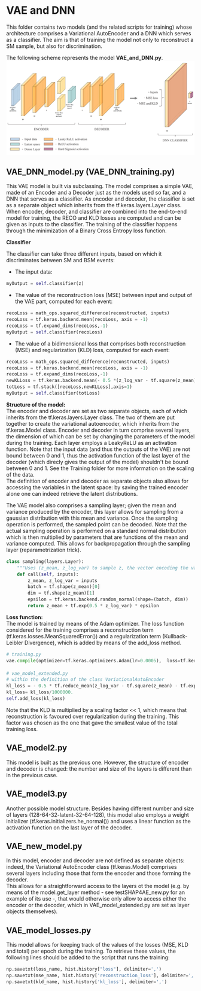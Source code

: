 # VAE and DNN
This folder contains two models (and the related scripts for training) whose architecture comprises a Variational AutoEncoder and a DNN which serves as a classifier. The aim is that of training the model not only to reconstruct a SM sample, but also for discrimination.


The following scheme represents the model **VAE_and_DNN.py**.
![Alt Text](https://github.com/GiuliaLavizzari/ML4Anomalies/blob/newdocu/VAE_and_DNN/VAE_semisupervised_model.png)

## VAE_DNN_model.py (VAE_DNN_training.py)
This VAE model is built via subclassing. The model comprises a simple VAE, made of an Encoder and a Decoder just as the models used so far, and a DNN that serves as a classifier. As encoder and decoder, the classifier is set as a separate object which inherits from the tf.keras.layers.Layer class. When encoder, decoder, and classifier are combined into the end-to-end model for training, the RECO and KLD losses are computed and can be given as inputs to the classifier. The training of the classifier happens through the minimization of a Binary Cross Entropy loss function.

**Classifier**

The classifier can take three different inputs, based on which it discriminates between SM and BSM events:
- The input data:
```python
myOutput = self.classifier(z)
```
- The value of the reconstruction loss (MSE) between input and output of the VAE part, computed for each event:
```python
recoLoss = math_ops.squared_difference(reconstructed, inputs)
recoLoss = tf.keras.backend.mean(recoLoss, axis = -1) 
recoLoss = tf.expand_dims(recoLoss,-1)
myOutput = self.classifier(recoLoss)
```
- The value of a bidimensional loss that comprises both reconstruction (MSE) and regularization (KLD) loss, computed for each event:
```python
recoLoss = math_ops.squared_difference(reconstructed, inputs)
recoLoss = tf.keras.backend.mean(recoLoss, axis = -1) 
recoLoss = tf.expand_dims(recoLoss,-1)
newKLLoss = tf.keras.backend.mean(- 0.5 *(z_log_var - tf.square(z_mean) - tf.exp(z_log_var) + 1), axis = -1)
totLoss = tf.stack([recoLoss,newKLLoss],axis=1)
myOutput = self.classifier(totLoss)
```

**Structure of the model:**  
The encoder and decoder are set as two separate objects, each of which inherits from the tf.keras.layers.Layer class. The two of them are put together to create the variational autoencoder, which inherits from the tf.keras.Model class. Encoder and decoder in turn comprise several layers, the dimension of which can be set by changing the parameters of the model during the training. Each layer employs a LeakyReLU as an activation function. Note that the input data (and thus the outputs of the VAE) are not bound between 0 and 1, thus the activation function of the last layer of the decoder (which direcly gives the output of the model) shouldn't be bound between 0 and 1. See the Training folder for more information on the scaling of the data.  
The definition of encoder and decoder as separate objects also allows for accessing the variables in the latent space: by saving the trained encoder alone one can indeed retrieve the latent distributions.

The VAE model also comprises a sampling layer; given the mean and variance produced by the encoder, this layer allows for sampling from a gaussian distribution with this mean and variance. Once the sampling operation is performed, the sampled point can be decoded. Note that the actual sampling operation is performed on a standard normal distribution which is then multiplied by parameters that are functions of the mean and variance computed. This allows for backpropagation through the sampling layer (reparametrization trick).
```python
class sampling(layers.Layer):
    """Uses (z_mean, z_log_var) to sample z, the vector encoding the variables."""
    def call(self, inputs):
        z_mean, z_log_var = inputs
        batch = tf.shape(z_mean)[0]
        dim = tf.shape(z_mean)[1]
        epsilon = tf.keras.backend.random_normal(shape=(batch, dim))
        return z_mean + tf.exp(0.5 * z_log_var) * epsilon
```


**Loss function:**  
The model is trained by means of the Adam optimizer. The loss function considered for the training comprises a reconstruction term (tf.keras.losses.MeanSquaredError()) and a regularization term (Kullback-Leibler Divergence), which is added by means of the add_loss method.
```python
# training.py
vae.compile(optimizer=tf.keras.optimizers.Adam(lr=0.0005),  loss=tf.keras.losses.MeanSquaredError())

# vae_model_extended.py 
# within the definition of the class VariationalAutoEncoder
kl_loss = - 0.5 * tf.reduce_mean(z_log_var - tf.square(z_mean) - tf.exp(z_log_var) + 1)
kl_loss= kl_loss/1000000.
self.add_loss(kl_loss)
```
Note that the KLD is multiplied by a scaling factor << 1, which means that reconstruction is favoured over regularization during the training. This factor was chosen as the one that gave the smallest value of the total training loss.

## VAE_model2.py
This model is built as the previous one. However, the structure of encoder and decoder is changed: the number and size of the layers is different than in the previous case.

## VAE_model3.py
Another possible model structure. Besides having different number and size of layers (128-64-32-latent-32-64-128), this model also employs a weight initializer (tf.keras.initializers.he_normal()) and uses a linear function as the activation function on the last layer of the decoder.

## VAE_new_model.py
In this model, encoder and decoder are not defined as separate objects: indeed, the Variational AutoEncoder class (tf.keras.Model) comprises several layers including those that form the encoder and those forming the decoder.  
This allows for a straightforward access to the layers ot the model (e.g. by means of the model.get_layer method - see testSHAP4AE_new.py for an example of its use -, that would otherwise only allow to access either the encoder or the decoder, which in VAE_model_extended.py are set as layer objects themselves).

## VAE_model_losses.py
This model allows for keeping track of the values of the losses (MSE, KLD and total) per epoch during the training. To retrieve these values, the following lines should be added to the script that runs the training:
```python
np.savetxt(loss_name, hist.history["loss"], delimiter=',')
np.savetxt(mse_name, hist.history['reconstruction_loss'], delimiter=',')
np.savetxt(kld_name, hist.history['kl_loss'], delimiter=',')
```
